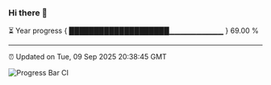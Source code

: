 ### Hi there 👋

⏳ Year progress { ████████████████████▁▁▁▁▁▁▁▁▁▁ } 69.00 %

---

⏰ Updated on Tue, 09 Sep 2025 20:38:45 GMT

![Progress Bar CI](https://github.com/IshwaranRudhara/GIT-ACTION/workflows/Progress%20Bar%20CI/badge.svg)
